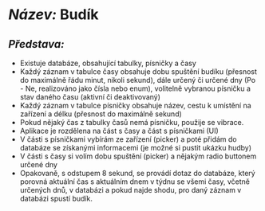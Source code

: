 # _Název:_ Budík
## _Představa:_
* Existuje databáze, obsahující tabulky, písničky a časy
* Každý záznam v tabulce časy obsahuje dobu spuštění budíku (přesnost do maximálně řádu minut, nikoli sekund), dále určený či určené dny (Po - Ne, realizováno jako čísla nebo enum), volitelně vybranou písničku a stav daného času (aktivní či deaktivovaný)
* Každý záznam v tabulce písničky obsahuje název, cestu k umístění na zařízení a délku (přesnost do maximálně sekund)
* Pokud nějaký čas z tabulky časů nemá písničku, použije se vibrace.
* Aplikace je rozdělena na část s časy a část s písničkami (UI)
* V části s písničkami vybírám ze zařízení (picker) a poté přidám do databáze se získanými informacemi (je možné si pustit ukázku hudby)
* V části s časy si volím dobu spuštění (picker) a nějakým radio buttonem určené dny
* Opakovaně, s odstupem 8 sekund, se provádí dotaz do databáze, který porovná aktuální čas s aktuálním dnem v týdnu se všemi časy, včetně určených dnů, v databázi a pokud najde shodu, pro daný záznam v databázi spustí budík. 
